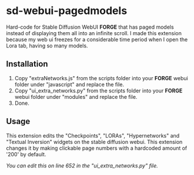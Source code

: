 
# sd-webui-pagedmodels

Hard-code for Stable Diffusion WebUI **FORGE** that has paged models instead of displaying them all into an infinite scroll.
I made this extension because my web ui freezes for a considerable time period when I open the Lora tab, having so many models.

## Installation

1. Copy "extraNetworks.js" from the scripts folder into your **FORGE** webui folder under "javascript" and replace the file.
2. Copy "ui_extra_networks.py" from the scripts folder into your **FORGE** webui folder under "modules" and replace the file.
3. Done.

## Usage

This extension edits the "Checkpoints", "LORAs", "Hypernetworks" and "Textual Inversion" widgets on the stable diffusion webui.
This extension changes it by making clickable page numbers with a hardcoded amount of '200' by default.

_You can edit this on line 652 in the "ui_extra_networks.py" file._
